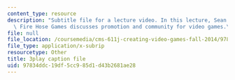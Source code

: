 ```yaml
---
content_type: resource
description: "Subtitle file for a lecture video. In this lecture, Sean Baptiste from\
  \ Fire Hose Games discusses promotion and community for video games.\t\t\t\t"
file: null
file_location: /coursemedia/cms-611j-creating-video-games-fall-2014/97834ddc19df5cc985d1d43b2681ae28_zaabQDKK8WY.vtt
file_type: application/x-subrip
resourcetype: Other
title: 3play caption file
uid: 97834ddc-19df-5cc9-85d1-d43b2681ae28
---
```

